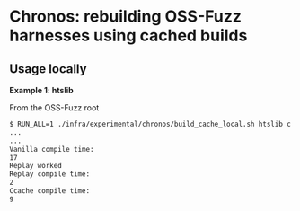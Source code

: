 # Chronos: rebuilding OSS-Fuzz harnesses using cached builds

## Usage locally

**Example 1: htslib**

From the OSS-Fuzz root

```sh
$ RUN_ALL=1 ./infra/experimental/chronos/build_cache_local.sh htslib c
...
...
Vanilla compile time:
17
Replay worked
Replay compile time:
2
Ccache compile time: 
9
```
